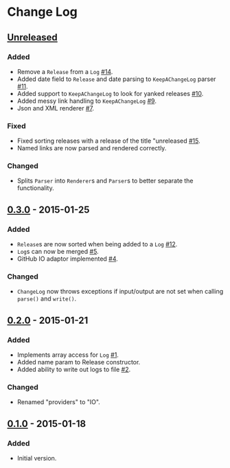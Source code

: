 # Change Log

## [Unreleased]
### Added
- Remove a `Release` from a `Log` [#14](https://github.com/stevewest/changelog/issues/14).
- Added date field to `Release` and date parsing to `KeepAChangeLog` parser [#11](https://github.com/stevewest/changelog/issues/11).
- Added support to `KeepAChangeLog` to look for yanked releases [#10](https://github.com/stevewest/changelog/issues/10).
- Added messy link handling to `KeepAChangeLog` [#9](https://github.com/stevewest/changelog/issues/9).
- Json and XML renderer [#7](https://github.com/stevewest/changelog/issues/7).

### Fixed
- Fixed sorting releases with a release of the title "unreleased [#15](https://github.com/stevewest/changelog/issues/15).
- Named links are now parsed and rendered correctly.

### Changed
- Splits `Parser` into `Renderer`s and `Parser`s to better separate the functionality.

## [0.3.0] - 2015-01-25
### Added
- `Release`s are now sorted when being added to a `Log` [#12](https://github.com/stevewest/changelog/issues/12).
- `Log`s can now be merged [#5](https://github.com/stevewest/changelog/issues/5).
- GitHub IO adaptor implemented [#4](https://github.com/stevewest/changelog/issues/4).

### Changed
- `ChangeLog` now throws exceptions if input/output are not set when calling `parse()` and `write()`.

## [0.2.0] - 2015-01-21
### Added
- Implements array access for `Log` [#1](https://github.com/stevewest/changelog/issues/1).
- Added name param to Release constructor.
- Added ability to write out logs to file [#2](https://github.com/stevewest/changelog/issues/2).

### Changed
- Renamed "providers" to "IO".

## [0.1.0] - 2015-01-18
### Added
- Initial version.

[Unreleased]: https://github.com/stevewest/changelog
[0.3.0]: https://github.com/stevewest/changelog/releases/tag/0.3.0
[0.2.0]: https://github.com/stevewest/changelog/releases/tag/0.2.0
[0.1.0]: https://github.com/stevewest/changelog/releases/tag/0.1.0

